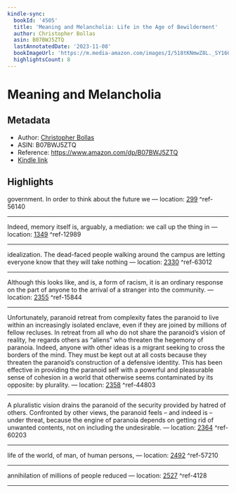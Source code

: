 ```yaml
---
kindle-sync:
  bookId: '4505'
  title: 'Meaning and Melancholia: Life in the Age of Bewilderment'
  author: Christopher Bollas
  asin: B07BWJ5ZTQ
  lastAnnotatedDate: '2023-11-08'
  bookImageUrl: 'https://m.media-amazon.com/images/I/518tKNmwZ8L._SY160.jpg'
  highlightsCount: 8
---
```

# Meaning and Melancholia
## Metadata
* Author: [Christopher Bollas](https://www.amazon.comundefined)
* ASIN: B07BWJ5ZTQ
* Reference: https://www.amazon.com/dp/B07BWJ5ZTQ
* [Kindle link](kindle://book?action=open&asin=B07BWJ5ZTQ)

## Highlights
government. In order to think about the future we — location: [299](kindle://book?action=open&asin=B07BWJ5ZTQ&location=299) ^ref-56140

---
Indeed, memory itself is, arguably, a mediation: we call up the thing in — location: [1349](kindle://book?action=open&asin=B07BWJ5ZTQ&location=1349) ^ref-12989

---
idealization. The dead-faced people walking around the campus are letting everyone know that they will take nothing — location: [2330](kindle://book?action=open&asin=B07BWJ5ZTQ&location=2330) ^ref-63012

---
Although this looks like, and is, a form of racism, it is an ordinary response on the part of anyone to the arrival of a stranger into the community. — location: [2355](kindle://book?action=open&asin=B07BWJ5ZTQ&location=2355) ^ref-15844

---
Unfortunately, paranoid retreat from complexity fates the paranoid to live within an increasingly isolated enclave, even if they are joined by millions of fellow recluses. In retreat from all who do not share the paranoid’s vision of reality, he regards others as “aliens” who threaten the hegemony of paranoia. Indeed, anyone with other ideas is a migrant seeking to cross the borders of the mind. They must be kept out at all costs because they threaten the paranoid’s construction of a defensive identity. This has been effective in providing the paranoid self with a powerful and pleasurable sense of cohesion in a world that otherwise seems contaminated by its opposite: by plurality. — location: [2358](kindle://book?action=open&asin=B07BWJ5ZTQ&location=2358) ^ref-44803

---
A pluralistic vision drains the paranoid of the security provided by hatred of others. Confronted by other views, the paranoid feels – and indeed is – under threat, because the engine of paranoia depends on getting rid of unwanted contents, not on including the undesirable. — location: [2364](kindle://book?action=open&asin=B07BWJ5ZTQ&location=2364) ^ref-60203

---
life of the world, of man, of human persons, — location: [2492](kindle://book?action=open&asin=B07BWJ5ZTQ&location=2492) ^ref-57210

---
annihilation of millions of people reduced — location: [2527](kindle://book?action=open&asin=B07BWJ5ZTQ&location=2527) ^ref-4128

---
